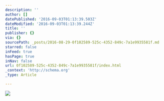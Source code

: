 ```yaml
---
description: ''
author: []
datePublished: '2016-09-03T01:13:39.503Z'
dateModified: '2016-09-03T01:13:39.244Z'
title: ''
publisher: {}
via: {}
sourcePath: _posts/2016-08-29-0f102589-525c-4352-849c-7a1e9935581f.md
starred: false
inFeed: true
hasPage: true
inNav: false
url: 0f102589-525c-4352-849c-7a1e9935581f/index.html
_context: 'http://schema.org'
_type: Article

---
```

![](https://the-grid-user-content.s3-us-west-2.amazonaws.com/3db2b482-c3fe-49f6-b5e8-d7bfd56a53a7.jpg)